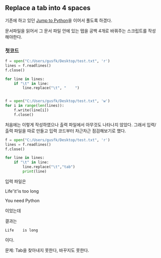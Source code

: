 ## Replace a tab into 4 spaces
기존에 하고 있던 [Jump to Python](https://wikidocs.net/book/1)을 이어서 풀도록 하겠다.

문서파일을 읽어서 그 문서 파일 안에 있는 탭을 공백 4개로 바꿔주는 스크립트를 작성해야한다.

### 첫코드
```python
f = open("C:/Users/gusfk/Desktop/test.txt", 'r')
lines = f.readlines()
f.close()

for line in lines:
    if "\t" in line:
        line.replace("\t", "    ")


f = open("C:/Users/gusfk/Desktop/test.txt", 'w')
for i in range(len(lines)):
    f.write(line[i])
    f.close()

```

처음에는 이렇게 작성하였으나 출력 파일에서 아무것도 나타나지 않았다.
그래서 입력/출력 파일을 따로 만들고 입력 코드부터 차근차근 점검해보기로 했다.


```python
f = open("C:/Users/gusfk/Desktop/test.txt", 'r')
lines = f.readlines()
f.close()

for line in lines:
    if "\t" in line:
        line.replace("\t","tab")
        print(line)
```

입력 파일은

Life'\t'is too long

You    need Python

이었는데

결과는
```
Life	is long

```
이다.

문제: Tab을 찾아내지 못한다, 바꾸지도 못한다.

